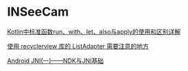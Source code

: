 # INSeeCam

[Kotlin中标准函数run、with、let、also与apply的使用和区别详解](https://www.jb51.net/article/137056.htm)

[使用 recyclerview 库的 ListAdapter 需要注意的地方](https://blog.csdn.net/willway_wang/article/details/109263647)

[Android JNI(一)——NDK与JNI基础](https://www.jianshu.com/p/87ce6f565d37)
